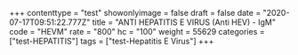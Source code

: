 +++
contenttype = "test"
showonlyimage = false
draft = false
date = "2020-07-17T09:51:22.777Z"
title = "ANTI HEPATITIS E VIRUS (Anti HEV) - IgM"
code = "HEVM"
rate = "800"
hc = "100"
weight = 55629
categories = ["test-HEPATITIS"]
tags = ["test-Hepatitis E Virus"]
+++

